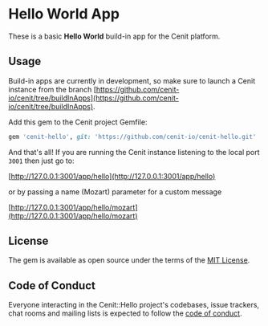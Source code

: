 # Hello World App

These is a basic **Hello World** build-in app for the Cenit platform.

## Usage

Build-in apps are currently in development, so make sure to launch a Cenit instance from the branch
[https://github.com/cenit-io/cenit/tree/buildInApps](https://github.com/cenit-io/cenit/tree/buildInApps).

Add this gem to the Cenit project Gemfile:

```Ruby
gem 'cenit-hello', git: 'https://github.com/cenit-io/cenit-hello.git'
```

And that's all! If you are running the Cenit instance listening to the local port ```3001``` then just go to:

[http://127.0.0.1:3001/app/hello](http://127.0.0.1:3001/app/hello)

or by passing a name (Mozart) parameter for a custom message

[http://127.0.0.1:3001/app/hello/mozart](http://127.0.0.1:3001/app/hello/mozart)

## License

The gem is available as open source under the terms of the [MIT License](https://opensource.org/licenses/MIT).

## Code of Conduct

Everyone interacting in the Cenit::Hello project's codebases, issue trackers, chat rooms and mailing lists is expected to follow the [code of conduct](https://github.com/cenit-io/cenit-hello/blob/master/CODE_OF_CONDUCT.md).
